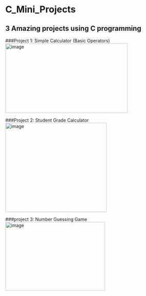 # C_Mini_Projects

## 3 Amazing projects using C programming


###Project 1: Simple Calculator (Basic Operators)
<img width="381" height="217" alt="image" src="https://github.com/user-attachments/assets/9a0f2a2c-9da9-4a86-9338-66c3bb858f3a" />

###Project 2: Student Grade Calculator
<img width="316" height="278" alt="image" src="https://github.com/user-attachments/assets/f3162a15-7bce-4260-ac65-c322368c521b" />

###project 3: Number Guessing Game
<img width="311" height="214" alt="image" src="https://github.com/user-attachments/assets/bf5e921a-06f2-46f5-bd72-2d1d72676e37" />
